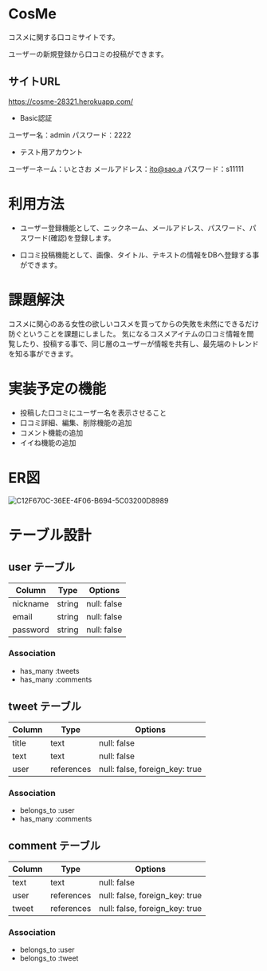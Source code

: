 # CosMe

<!-- This README would normally document whatever steps are necessary to get the
application up and running.

Things you may want to cover:

* Ruby version

* System dependencies

* Configuration

* Database creation

* Database initialization

* How to run the test suite

* Services (job queues, cache servers, search engines, etc.)

* Deployment instructions

* ... -->

コスメに関する口コミサイトです。

ユーザーの新規登録から口コミの投稿ができます。


## サイトURL

https://cosme-28321.herokuapp.com/


- Basic認証

ユーザー名：admin
パスワード：2222

- テスト用アカウント

ユーザーネーム：いとさお
メールアドレス：ito@sao.a
パスワード：s11111


# 利用方法

- ユーザー登録機能として、ニックネーム、メールアドレス、パスワード、パスワード(確認)を登録します。

- 口コミ投稿機能として、画像、タイトル、テキストの情報をDBへ登録する事ができます。


# 課題解決

コスメに関心のある女性の欲しいコスメを買ってからの失敗を未然にできるだけ防ぐということを課題にしました。
気になるコスメアイテムの口コミ情報を閲覧したり、投稿する事で、同じ層のユーザーが情報を共有し、最先端のトレンドを知る事ができます。


# 実装予定の機能

- 投稿した口コミにユーザー名を表示させること
- 口コミ詳細、編集、削除機能の追加
- コメント機能の追加
- イイね機能の追加


# ER図

![C12F670C-36EE-4F06-B694-5C03200D8989](https://user-images.githubusercontent.com/68687291/92988221-66b47c00-f504-11ea-94aa-dc27cb75ad22.jpeg)


# テーブル設計

## user テーブル

| Column   | Type   | Options     |
| -------- | ------ | ----------- |
| nickname | string | null: false |
| email    | string | null: false |
| password | string | null: false |

### Association

- has_many :tweets
- has_many :comments


## tweet テーブル

| Column | Type       | Options                        |
| ------ | ---------- | ------------------------------ |
| title  | text       | null: false                    |
| text   | text       | null: false                    |
| user   | references | null: false, foreign_key: true |

### Association

- belongs_to :user
- has_many :comments


## comment テーブル

| Column | Type       | Options                        |
| ------ | ---------- | ------------------------------ |
| text   | text       | null: false                    |
| user   | references | null: false, foreign_key: true |
| tweet  | references | null: false, foreign_key: true |

### Association

- belongs_to :user
- belongs_to :tweet
